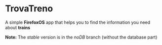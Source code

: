 TrovaTreno
==========

A simple __FirefoxOS__ app that helps you to find the information you need about __trains__

__Note:__ The _stable_ version is in the _noDB_ branch (without the database part)